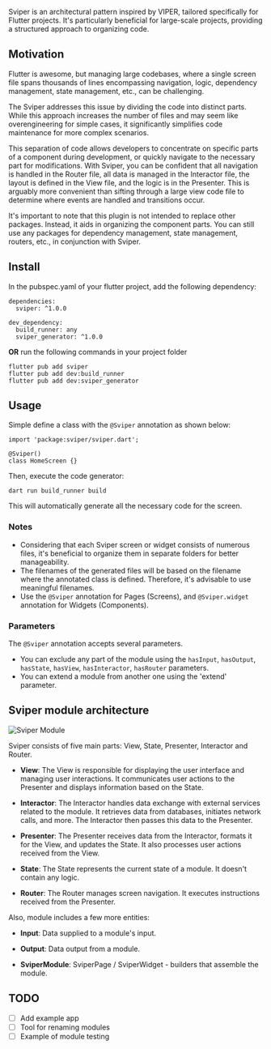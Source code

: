 Sviper is an architectural pattern inspired by VIPER, tailored specifically for Flutter projects. 
It's particularly beneficial for large-scale projects, providing a structured approach to organizing code. 

## Motivation

Flutter is awesome, but managing large codebases, where a single screen file spans thousands of lines encompassing navigation, logic, dependency management, state management, etc., can be challenging.

The Sviper addresses this issue by dividing the code into distinct parts. While this approach increases the number of files and may seem like overengineering for simple cases, it significantly simplifies code maintenance for more complex scenarios.

This separation of code allows developers to concentrate on specific parts of a component during development, or quickly navigate to the necessary part for modifications. With Sviper, you can be confident that all navigation is handled in the Router file, all data is managed in the Interactor file, the layout is defined in the View file, and the logic is in the Presenter. This is arguably more convenient than sifting through a large view code file to determine where events are handled and transitions occur.

It's important to note that this plugin is not intended to replace other packages. Instead, it aids in organizing the component parts. You can still use any packages for dependency management, state management, routers, etc., in conjunction with Sviper.

## Install
In the pubspec.yaml of your flutter project, add the following dependency:
```
dependencies:
  sviper: ^1.0.0

dev_dependency:
  build_runner: any
  sviper_generator: ^1.0.0
```
**OR** run the following commands in your project folder

```
flutter pub add sviper
flutter pub add dev:build_runner
flutter pub add dev:sviper_generator
```
## Usage

Simple define a class with the `@Sviper` annotation as shown below:

```
import 'package:sviper/sviper.dart';

@Sviper()
class HomeScreen {}
```

Then, execute the code generator:

```
dart run build_runner build
```

This will automatically generate all the necessary code for the screen.

### Notes

- Considering that each Sviper screen or widget consists of numerous files, it's beneficial to organize them in separate folders for better manageability.
- The filenames of the generated files will be based on the filename where the annotated class is defined. Therefore, it's advisable to use meaningful filenames.
- Use the `@Sviper` annotation for Pages (Screens), and `@Sviper.widget` annotation for Widgets (Components).

### Parameters

The `@Sviper` annotation accepts several parameters. 
- You can exclude any part of the module using the `hasInput`, `hasOutput`, `hasState`, `hasView`, `hasInteractor`, `hasRouter` parameters.
- You can extend a module from another one using the 'extend' parameter.

## Sviper module architecture

![Sviper Module](https://github.com/siqwin/mask_text_input_formatter/assets/49272216/d1326b9b-be30-4924-b734-0f6556998998)

Sviper consists of five main parts: View, State, Presenter, Interactor and Router.

- **View**: The View is responsible for displaying the user interface and managing user interactions. It communicates user actions to the Presenter and displays information based on the State.

- **Interactor**: The Interactor handles data exchange with external services related to the module. It retrieves data from databases, initiates network calls, and more. The Interactor then passes this data to the Presenter.

- **Presenter**: The Presenter receives data from the Interactor, formats it for the View, and updates the State. It also processes user actions received from the View.

- **State**: The State represents the current state of a module. It doesn't contain any logic.

- **Router**: The Router manages screen navigation. It executes instructions received from the Presenter.

Also, module includes a few more entities:

- **Input**: Data supplied to a module's input.

- **Output**: Data output from a module.

- **SviperModule**: SviperPage / SviperWidget - builders that assemble the module.

## TODO

- [ ] Add example app
- [ ] Tool for renaming modules
- [ ] Example of module testing
